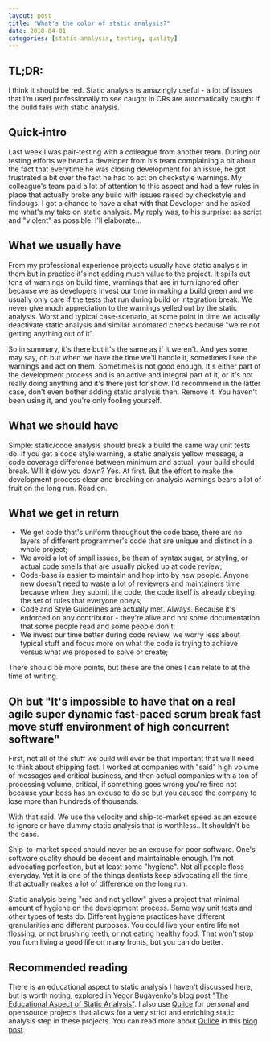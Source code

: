 ```yaml
---
layout: post
title: "What's the color of static analysis?"
date: 2018-04-01
categories: [static-analysis, testing, quality]
---
```


## TL;DR:
I think it should be red. Static analysis is amazingly useful - a lot of issues that I’m used professionally to see caught in CRs are automatically caught if the build fails with static analysis.

## Quick-intro
Last week I was pair-testing with a colleague from another team. During our testing efforts we heard a developer from his team complaining a bit about the fact that everytime he was closing development for an issue, he got frustrated a bit over the fact he had to act on checkstyle warnings. My colleague's team paid a lot of attention to this aspect and had a few rules in place that actually broke any build with issues raised by checkstyle and findbugs. I got a chance to have a chat with that Developer and he asked me what's my take on static analysis. My reply was, to his surprise: as scrict and "violent" as possible. I'll elaborate...

## What we usually have
From my professional experience projects usually have static analysis in them but in practice it's not adding much value to the project. It spills out tons of warnings on build time, warnings that are in turn ignored often because we as developers invest our time in making a build green and we usually only care if the tests that run during build or integration break. We never give much appreciation to the warnings yelled out by the static analysis. Worst and typical case-scenario, at some point in time we actually deactivate static analysis and similar automated checks because "we're not getting anything out of it".

So in summary, it's there but it's the same as if it weren't. And yes some may say, oh but when we have the time we'll handle it, sometimes I see the warnings and act on them. Sometimes is not good enough. It's either part of the development process and is an active and integral part of it, or it's not really doing anything and it's there just for show. I'd recommend in the latter case, don't even bother adding static analysis then. Remove it. You haven't been using it, and you're only fooling yourself.

## What we should have

Simple: static/code analysis should break a build the same way unit tests do. If you get a code style warning, a static analysis yellow message, a code coverage difference between minimum and actual, your build should break.
Will it slow you down? Yes. At first. But the effort to make the development process clear and breaking on analysis warnings bears a lot of fruit on the long run. Read on.

## What we get in return

* We get code that's uniform throughout the code base, there are no layers of different programmer's code that are unique and distinct in a whole project;
* We avoid a lot of small issues, be them of syntax sugar, or styling, or actual code smells that are usually picked up at code review;
* Code-base is easier to maintain and hop into by new people. Anyone new doesn't need to waste a lot of reviewers and maintainers time because when they submit the code, the code itself is already obeying the set of rules that everyone obeys;
* Code and Style Guidelines are actually met. Always. Because it's enforced on any contributor - they're alive and not some documentation that some people read and some people don't;
* We invest our time better during code review, we worry less about typical stuff and focus more on what the code is trying to achieve versus what we proposed to solve or create;

There should be more points, but these are the ones I can relate to at the time of writing.

## Oh but "It's impossible to have that on a real agile super dynamic fast-paced scrum break fast move stuff environment of high concurrent software"

First, not all of the stuff we build will ever be that important that we'll need to think about shipping fast.
I worked at companies with "said" high volume of messages and critical business, and then actual companies with a ton of processing volume, critical, if something goes wrong you're fired not because your boss has an excuse to do so but you caused the company to lose more than hundreds of thousands.

With that said. We use the velocity and ship-to-market speed as an excuse to ignore or have dummy static analysis that is worthless.. It shouldn't be the case.

Ship-to-market speed should never be an excuse for poor software. One's software quality should be decent and maintainable enough. I'm not advocating perfection, but at least some "hygiene". Not all people floss everyday. Yet it is one of the things dentists keep advocating all the time that actually makes a lot of difference on the long run.

Static analysis being "red and not yellow" gives a project that minimal amount of hygiene on the development process. Same way unit tests and other types of tests do. Different hygiene practices have different granularities and different purposes. You could live your entire life not flossing, or not brushing teeth, or not eating healthy food. That won't stop you from living a good life on many fronts, but you can do better.

## Recommended reading

There is an educational aspect to static analysis I haven't discussed here, but is worth noting, explored in Yegor Bugayenko's blog post ["The Educational Aspect of Static Analysis"](http://www.yegor256.com/2018/01/16/educational-aspect-of-static-analysis.html). I also use [Qulice](http://www.qulice.com/) for personal and opensource projects that allows for a very strict and enriching static analysis step in these projects. You can read more about [Qulice](http://www.qulice.com/) in this [blog post](http://www.yegor256.com/2014/08/13/strict-code-quality-control.html).
